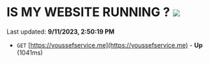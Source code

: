 # IS MY WEBSITE RUNNING ? [![](https://img.shields.io/static/v1?label=Sponsor&message=%E2%9D%A4&logo=GitHub&color=%23fe8e86)](https://github.com/sponsors/<username>)

Last updated: **9/11/2023, 2:50:19 PM**

- `GET` [https://youssefservice.me](https://youssefservice.me) - **Up** (1041ms)
